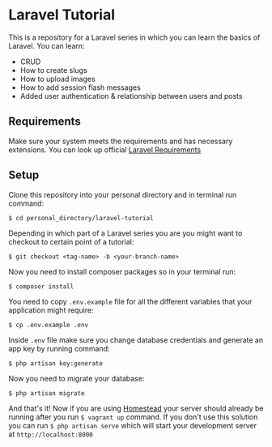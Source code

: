 # Laravel Tutorial

This is a repository for a Laravel series in which you can learn the basics of Laravel. You can learn:
* CRUD
* How to create slugs
* How to upload images
* How to add session flash messages
* Added user authentication & relationship between users and posts

## Requirements
Make sure your system meets the requirements and has necessary extensions. You can look up official [Laravel Requirements](https://laravel.com/docs/master/installation#server-requirements)

## Setup
Clone this repository into your personal directory and in terminal run command:

`$ cd personal_directory/laravel-tutorial`

Depending in which part of a Laravel series you are you might want to checkout to certain point of a tutorial:

`$ git checkout <tag-name> -b <your-branch-name>`

Now you need to install composer packages so in your terminal run:

`$ composer install`

You need to copy `.env.example` file for all the different variables that your application might require:

`$ cp .env.example .env`

Inside `.env` file make sure you change database credentials and generate an app key by running command:

`$ php artisan key:generate`

Now you need to migrate your database:

`$ php artisan migrate`

And that's it! Now if you are using [Homestead](https://laravel.com/docs/master/homestead) your server should already be running after you run `$ vagrant up` command. If you don't use this solution you can run `$ php artisan serve` which will start your development server at `http://localhost:8000`
